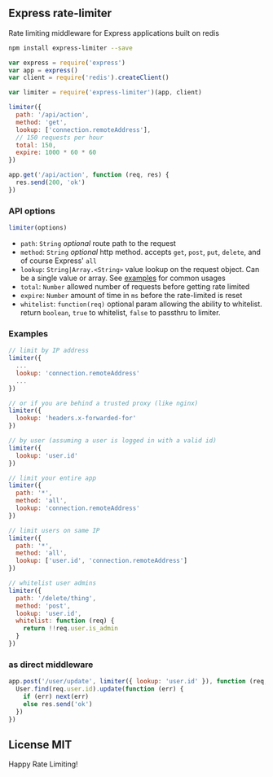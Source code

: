 ## Express rate-limiter
Rate limiting middleware for Express applications built on redis

``` sh
npm install express-limiter --save
```

``` js
var express = require('express')
var app = express()
var client = require('redis').createClient()

var limiter = require('express-limiter')(app, client)

limiter({
  path: '/api/action',
  method: 'get',
  lookup: ['connection.remoteAddress'],
  // 150 requests per hour
  total: 150,
  expire: 1000 * 60 * 60
})

app.get('/api/action', function (req, res) {
  res.send(200, 'ok')
})
```

### API options

``` js
limiter(options)
```

 - `path`: `String` *optional* route path to the request
 - `method`: `String` *optional* http method. accepts `get`, `post`, `put`, `delete`, and of course Express' `all`
 - `lookup`: `String|Array.<String>` value lookup on the request object. Can be a single value or array. See [examples](#examples) for common usages
 - `total`: `Number` allowed number of requests before getting rate limited
 - `expire`: `Number` amount of time in `ms` before the rate-limited is reset
 - `whitelist`: `function(req)` optional param allowing the ability to whitelist. return `boolean`, `true` to whitelist, `false` to passthru to limiter.

### Examples

``` js
// limit by IP address
limiter({
  ...
  lookup: 'connection.remoteAddress'
  ...
})

// or if you are behind a trusted proxy (like nginx)
limiter({
  lookup: 'headers.x-forwarded-for'
})

// by user (assuming a user is logged in with a valid id)
limiter({
  lookup: 'user.id'
})

// limit your entire app
limiter({
  path: '*',
  method: 'all',
  lookup: 'connection.remoteAddress'
})

// limit users on same IP
limiter({
  path: '*',
  method: 'all',
  lookup: ['user.id', 'connection.remoteAddress']
})

// whitelist user admins
limiter({
  path: '/delete/thing',
  method: 'post',
  lookup: 'user.id',
  whitelist: function (req) {
    return !!req.user.is_admin
  }
})
```

### as direct middleware

``` js
app.post('/user/update', limiter({ lookup: 'user.id' }), function (req, res) {
  User.find(req.user.id).update(function (err) {
    if (err) next(err)
    else res.send('ok')
  })
})
```

## License MIT

Happy Rate Limiting!
